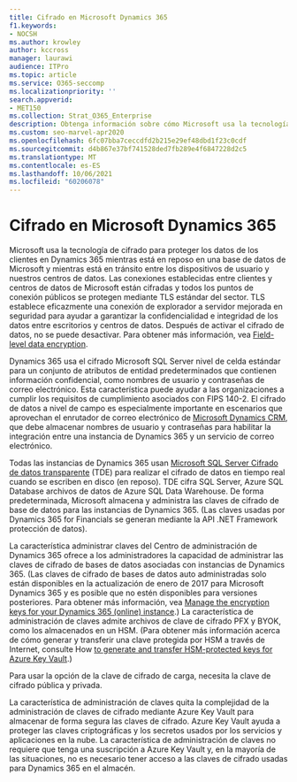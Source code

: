 ```yaml
---
title: Cifrado en Microsoft Dynamics 365
f1.keywords:
- NOCSH
ms.author: krowley
author: kccross
manager: laurawi
audience: ITPro
ms.topic: article
ms.service: O365-seccomp
ms.localizationpriority: ''
search.appverid:
- MET150
ms.collection: Strat_O365_Enterprise
description: Obtenga información sobre cómo Microsoft usa la tecnología de cifrado para proteger los datos de los clientes en Microsoft Dynamics 365 mientras está en reposo en una base de datos de Microsoft y mientras está en tránsito.
ms.custom: seo-marvel-apr2020
ms.openlocfilehash: 6fc07bba7ceccdfd2b215e29ef48dbd1f23c0cdf
ms.sourcegitcommit: d4b867e37bf741528ded7fb289e4f6847228d2c5
ms.translationtype: MT
ms.contentlocale: es-ES
ms.lasthandoff: 10/06/2021
ms.locfileid: "60206078"
---
```

# <a name="encryption-in-microsoft-dynamics-365"></a>Cifrado en Microsoft Dynamics 365

Microsoft usa la tecnología de cifrado para proteger los datos de los clientes en Dynamics 365 mientras está en reposo en una base de datos de Microsoft y mientras está en tránsito entre los dispositivos de usuario y nuestros centros de datos. Las conexiones establecidas entre clientes y centros de datos de Microsoft están cifradas y todos los puntos de conexión públicos se protegen mediante TLS estándar del sector. TLS establece eficazmente una conexión de explorador a servidor mejorada en seguridad para ayudar a garantizar la confidencialidad e integridad de los datos entre escritorios y centros de datos. Después de activar el cifrado de datos, no se puede desactivar. Para obtener más información, vea [Field-level data encryption](/previous-versions/dynamicscrm-2016/developers-guide/dn481562(v=crm.8)).

Dynamics 365 usa el cifrado Microsoft SQL Server nivel de celda estándar para un conjunto de atributos de entidad predeterminados que contienen información confidencial, como nombres de usuario y contraseñas de correo electrónico. Esta característica puede ayudar a las organizaciones a cumplir los requisitos de cumplimiento asociados con FIPS 140-2. El cifrado de datos a nivel de campo es especialmente importante en escenarios que aprovechan el enrutador de correo electrónico de [Microsoft Dynamics CRM](/previous-versions/dynamicscrm-2016/administering-dynamics-365/hh699800(v=crm.8)), que debe almacenar nombres de usuario y contraseñas para habilitar la integración entre una instancia de Dynamics 365 y un servicio de correo electrónico.

Todas las instancias de Dynamics 365 usan [Microsoft SQL Server Cifrado de datos transparente](/sql/relational-databases/security/encryption/transparent-data-encryption) (TDE) para realizar el cifrado de datos en tiempo real cuando se escriben en disco (en reposo). TDE cifra SQL Server, Azure SQL Database archivos de datos de Azure SQL Data Warehouse. De forma predeterminada, Microsoft almacena y administra las claves de cifrado de base de datos para las instancias de Dynamics 365. (Las claves usadas por Dynamics 365 for Financials se generan mediante la API .NET Framework protección de datos).

La característica administrar claves del Centro de administración de Dynamics 365 ofrece a los administradores la capacidad de administrar las claves de cifrado de bases de datos asociadas con instancias de Dynamics 365. (Las claves de cifrado de bases de datos auto administradas solo están disponibles en la actualización de enero de 2017 para Microsoft Dynamics 365 y es posible que no estén disponibles para versiones posteriores. Para obtener más información, vea [Manage the encryption keys for your Dynamics 365 (online) instance](/dynamics365/customer-engagement/admin/manage-encryption-keys-instance).) La característica de administración de claves admite archivos de clave de cifrado PFX y BYOK, como los almacenados en un HSM. (Para obtener más información acerca de cómo generar y transferir una clave protegida por HSM a través de Internet, consulte How [to generate and transfer HSM-protected keys for Azure Key Vault](/azure/key-vault/key-vault-hsm-protected-keys).)

Para usar la opción de la clave de cifrado de carga, necesita la clave de cifrado pública y privada.

La característica de administración de claves quita la complejidad de la administración de claves de cifrado mediante Azure Key Vault para almacenar de forma segura las claves de cifrado. Azure Key Vault ayuda a proteger las claves criptográficas y los secretos usados por los servicios y aplicaciones en la nube. La característica de administración de claves no requiere que tenga una suscripción a Azure Key Vault y, en la mayoría de las situaciones, no es necesario tener acceso a las claves de cifrado usadas para Dynamics 365 en el almacén.